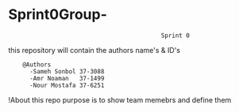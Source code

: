 # Sprint0Group-

                                               Sprint 0
                                             
this repository will contain  the authors name's & ID's

        @Authors
          -Sameh Sonbol 37-3088
          -Amr Noaman   37-1499
          -Nour Mostafa 37-6251
          
!About
    this repo purpose is to show team memebrs and define them 
